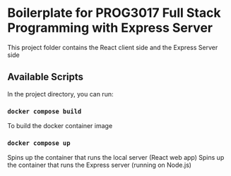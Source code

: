 # Boilerplate for PROG3017 Full Stack Programming with Express Server

This project folder contains the React client side and the Express Server side

## Available Scripts

In the project directory, you can run:

### `docker compose build`

To build the docker container image

### `docker compose up`

Spins up the container that runs the local server (React web app)
Spins up the container that runs the Express server (running on Node.js)
